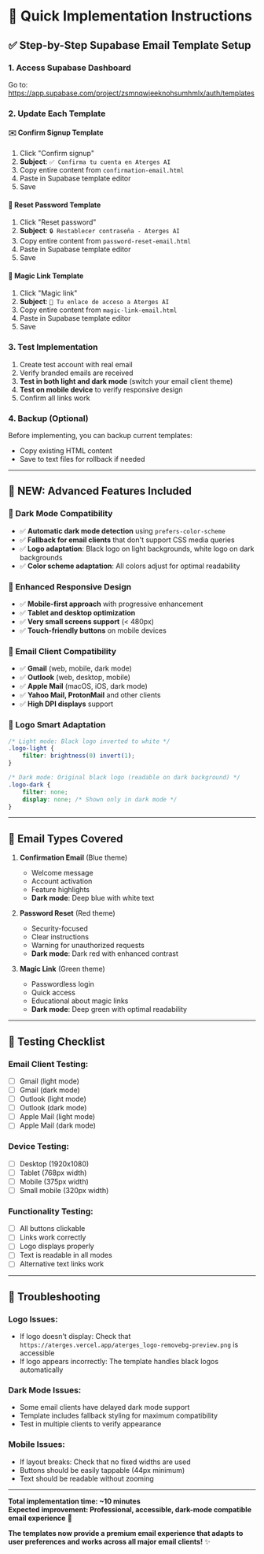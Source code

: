 # 🚀 Quick Implementation Instructions

## **✅ Step-by-Step Supabase Email Template Setup**

### **1. Access Supabase Dashboard**
Go to: https://app.supabase.com/project/zsmnqwjeeknohsumhmlx/auth/templates

### **2. Update Each Template**

#### **✉️ Confirm Signup Template**
1. Click "Confirm signup"
2. **Subject**: `✅ Confirma tu cuenta en Aterges AI`
3. Copy entire content from `confirmation-email.html`
4. Paste in Supabase template editor
5. Save

#### **🔑 Reset Password Template**
1. Click "Reset password" 
2. **Subject**: `🔒 Restablecer contraseña - Aterges AI`
3. Copy entire content from `password-reset-email.html`
4. Paste in Supabase template editor
5. Save

#### **🔗 Magic Link Template**
1. Click "Magic link"
2. **Subject**: `🔗 Tu enlace de acceso a Aterges AI`
3. Copy entire content from `magic-link-email.html`
4. Paste in Supabase template editor
5. Save

### **3. Test Implementation**
1. Create test account with real email
2. Verify branded emails are received
3. **Test in both light and dark mode** (switch your email client theme)
4. **Test on mobile device** to verify responsive design
5. Confirm all links work

### **4. Backup (Optional)**
Before implementing, you can backup current templates:
- Copy existing HTML content
- Save to text files for rollback if needed

---

## **🎨 NEW: Advanced Features Included**

### **🌙 Dark Mode Compatibility**
- ✅ **Automatic dark mode detection** using `prefers-color-scheme`
- ✅ **Fallback for email clients** that don't support CSS media queries
- ✅ **Logo adaptation**: Black logo on light backgrounds, white logo on dark backgrounds
- ✅ **Color scheme adaptation**: All colors adjust for optimal readability

### **📱 Enhanced Responsive Design**
- ✅ **Mobile-first approach** with progressive enhancement
- ✅ **Tablet and desktop optimization**
- ✅ **Very small screens support** (< 480px)
- ✅ **Touch-friendly buttons** on mobile devices

### **📧 Email Client Compatibility**
- ✅ **Gmail** (web, mobile, dark mode)
- ✅ **Outlook** (web, desktop, mobile)
- ✅ **Apple Mail** (macOS, iOS, dark mode)
- ✅ **Yahoo Mail, ProtonMail** and other clients
- ✅ **High DPI displays** support

### **🎯 Logo Smart Adaptation**
```css
/* Light mode: Black logo inverted to white */
.logo-light {
    filter: brightness(0) invert(1);
}

/* Dark mode: Original black logo (readable on dark background) */
.logo-dark {
    filter: none;
    display: none; /* Shown only in dark mode */
}
```

---

## **📧 Email Types Covered**

1. **Confirmation Email** (Blue theme)
   - Welcome message
   - Account activation
   - Feature highlights
   - **Dark mode**: Deep blue with white text

2. **Password Reset** (Red theme)
   - Security-focused
   - Clear instructions
   - Warning for unauthorized requests
   - **Dark mode**: Dark red with enhanced contrast

3. **Magic Link** (Green theme)
   - Passwordless login
   - Quick access
   - Educational about magic links
   - **Dark mode**: Deep green with optimal readability

---

## **🧪 Testing Checklist**

### **Email Client Testing:**
- [ ] Gmail (light mode)
- [ ] Gmail (dark mode)
- [ ] Outlook (light mode)
- [ ] Outlook (dark mode)
- [ ] Apple Mail (light mode)
- [ ] Apple Mail (dark mode)

### **Device Testing:**
- [ ] Desktop (1920x1080)
- [ ] Tablet (768px width)
- [ ] Mobile (375px width)
- [ ] Small mobile (320px width)

### **Functionality Testing:**
- [ ] All buttons clickable
- [ ] Links work correctly
- [ ] Logo displays properly
- [ ] Text is readable in all modes
- [ ] Alternative text links work

---

## **🔧 Troubleshooting**

### **Logo Issues:**
- If logo doesn't display: Check that `https://aterges.vercel.app/aterges_logo-removebg-preview.png` is accessible
- If logo appears incorrectly: The template handles black logos automatically

### **Dark Mode Issues:**
- Some email clients have delayed dark mode support
- Template includes fallback styling for maximum compatibility
- Test in multiple clients to verify appearance

### **Mobile Issues:**
- If layout breaks: Check that no fixed widths are used
- Buttons should be easily tappable (44px minimum)
- Text should be readable without zooming

---

**Total implementation time: ~10 minutes**  
**Expected improvement: Professional, accessible, dark-mode compatible email experience** 🎉

**The templates now provide a premium email experience that adapts to user preferences and works across all major email clients!** ✨
